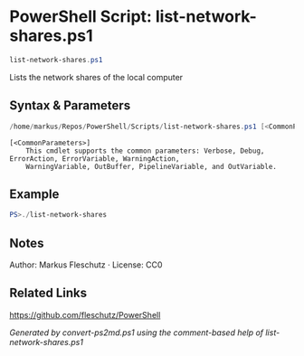 # PowerShell Script: list-network-shares.ps1
```powershell
list-network-shares.ps1
```

Lists the network shares of the local computer

## Syntax & Parameters
```powershell
/home/markus/Repos/PowerShell/Scripts/list-network-shares.ps1 [<CommonParameters>]
```

```
[<CommonParameters>]
    This cmdlet supports the common parameters: Verbose, Debug, ErrorAction, ErrorVariable, WarningAction, 
    WarningVariable, OutBuffer, PipelineVariable, and OutVariable.
```

## Example
```powershell
PS>./list-network-shares
```


## Notes
Author: Markus Fleschutz · License: CC0

## Related Links
https://github.com/fleschutz/PowerShell

*Generated by convert-ps2md.ps1 using the comment-based help of list-network-shares.ps1*
